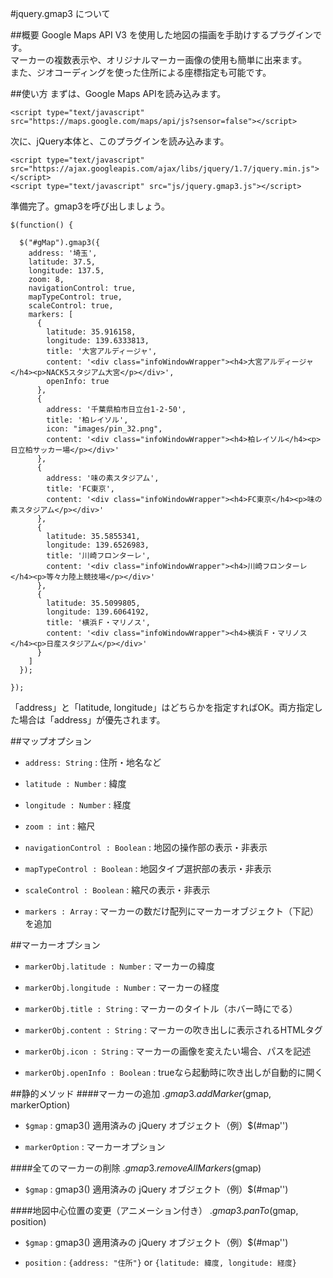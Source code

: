 #jquery.gmap3 について

##概要
Google Maps API V3 を使用した地図の描画を手助けするプラグインです。  
マーカーの複数表示や、オリジナルマーカー画像の使用も簡単に出来ます。  
また、ジオコーディングを使った住所による座標指定も可能です。

##使い方
まずは、Google Maps APIを読み込みます。

    <script type="text/javascript" src="https://maps.google.com/maps/api/js?sensor=false"></script>

次に、jQuery本体と、このプラグインを読み込みます。

    <script type="text/javascript" src="https://ajax.googleapis.com/ajax/libs/jquery/1.7/jquery.min.js"></script>
    <script type="text/javascript" src="js/jquery.gmap3.js"></script>

準備完了。gmap3を呼び出しましょう。

    $(function() {
    
      $("#gMap").gmap3({
        address: '埼玉',
        latitude: 37.5,
        longitude: 137.5,
        zoom: 8,
        navigationControl: true,
        mapTypeControl: true,
        scaleControl: true,
        markers: [
          {
            latitude: 35.916158,
            longitude: 139.6333813,
            title: '大宮アルディージャ',
            content: '<div class="infoWindowWrapper"><h4>大宮アルディージャ</h4><p>NACK5スタジアム大宮</p></div>',
            openInfo: true
          },
          {
            address: '千葉県柏市日立台1-2-50',
            title: '柏レイソル',
            icon: "images/pin_32.png",
            content: '<div class="infoWindowWrapper"><h4>柏レイソル</h4><p>日立柏サッカー場</p></div>'
          },
          {
            address: '味の素スタジアム',
            title: 'FC東京',
            content: '<div class="infoWindowWrapper"><h4>FC東京</h4><p>味の素スタジアム</p></div>'
          },
          {
            latitude: 35.5855341,
            longitude: 139.6526983,
            title: '川崎フロンターレ',
            content: '<div class="infoWindowWrapper"><h4>川崎フロンターレ</h4><p>等々力陸上競技場</p></div>'
          },
          {
            latitude: 35.5099805,
            longitude: 139.6064192,
            title: '横浜Ｆ・マリノス',
            content: '<div class="infoWindowWrapper"><h4>横浜Ｆ・マリノス</h4><p>日産スタジアム</p></div>'
          }
        ]
      });
    
    });

「address」と「latitude, longitude」はどちらかを指定すればOK。両方指定した場合は「address」が優先されます。

##マップオプション
+   `address: String` :
    住所・地名など
 
+   `latitude : Number` :
    緯度
 
+   `longitude : Number` :
    経度
 
+   `zoom : int` :
    縮尺
 
+   `navigationControl : Boolean` :
    地図の操作部の表示・非表示
 
+   `mapTypeControl : Boolean` :
    地図タイプ選択部の表示・非表示
 
+   `scaleControl : Boolean` :
    縮尺の表示・非表示
 
+   `markers : Array` :
    マーカーの数だけ配列にマーカーオブジェクト（下記）を追加

##マーカーオプション
+   `markerObj.latitude : Number` :
    マーカーの緯度

+   `markerObj.longitude : Number` :
    マーカーの経度

+   `markerObj.title : String` :
    マーカーのタイトル（ホバー時にでる）

+   `markerObj.content : String` :
    マーカーの吹き出しに表示されるHTMLタグ

+   `markerObj.icon : String` :
    マーカーの画像を変えたい場合、パスを記述

+   `markerObj.openInfo : Boolean` :
    trueなら起動時に吹き出しが自動的に開く

##静的メソッド
####マーカーの追加
    $.gmap3.addMarker($gmap, markerOption)  

+   `$gmap` :
    gmap3() 適用済みの jQuery オブジェクト（例）$(#map'')

+   `markerOption` :
    マーカーオプション

####全てのマーカーの削除
    $.gmap3.removeAllMarkers($gmap)  

+   `$gmap` :
    gmap3() 適用済みの jQuery オブジェクト（例）$(#map'')

####地図中心位置の変更（アニメーション付き）
    $.gmap3.panTo($gmap, position)

+   `$gmap` :
    gmap3() 適用済みの jQuery オブジェクト（例）$(#map'')

+   `position` :
    `{address: "住所"}` or `{latitude: 緯度, longitude: 経度}`
